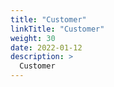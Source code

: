 ```yaml
---
title: "Customer"
linkTitle: "Customer"
weight: 30
date: 2022-01-12
description: >
  Customer
---
```


